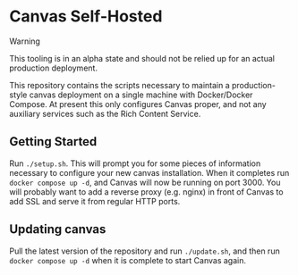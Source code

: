 # Canvas Self-Hosted

> [!WARNING]  
> This tooling is in an alpha state and should not be relied up for an actual
> production deployment.

This repository contains the scripts necessary to maintain a production-style
canvas deployment on a single machine with Docker/Docker Compose. At present
this only configures Canvas proper, and not any auxiliary services such as the
Rich Content Service.

## Getting Started

Run `./setup.sh`. This will prompt you for some pieces of information necessary
to configure your new canvas installation. When it completes run `docker compose
up -d`, and Canvas will now be running on port 3000. You will probably want to
add a reverse proxy (e.g. nginx) in front of Canvas to add SSL and serve it from
regular HTTP ports.

## Updating canvas

Pull the latest version of the repository and run `./update.sh`, and then run
`docker compose up -d` when it is complete to start Canvas again.
